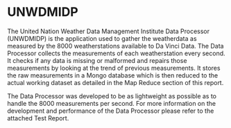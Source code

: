# UNWDMIDP

The United Nation Weather Data Management Institute Data Processor (UNWDMIDP) is the application used to gather the weatherdata as measured by the 8000 weatherstations available to Da Vinci Data. The Data Processor collects the measurements of each weatherstation every second. It checks if any data is missing or malformed and repairs those measurements by looking at the trend of previous measurements. It stores the raw measurements in a Mongo database which is then reduced to the actual working dataset as detailed in the Map Reduce section of this report.

The Data Processor was developed to be as lightweight as possible as to handle the 8000 measurements per second. For more information on the development and performance of the Data Processor please refer to the attached Test Report.
